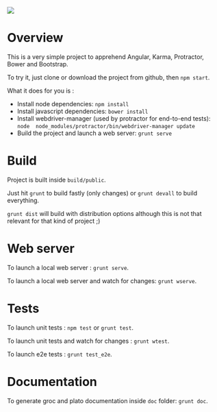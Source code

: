 
![](https://img.shields.io/david/dev/jdat82/learning-angular.svg)

# Overview

This is a very simple project to apprehend Angular, Karma, Protractor, Bower and Bootstrap.

To try it, just clone or download the project from github, then `npm start`.

What it does for you is :
- Install node dependencies: `npm install`
- Install javascript dependencies: `bower install`
- Install webdriver-manager (used by protractor for end-to-end tests): `node 
node_modules/protractor/bin/webdriver-manager update`
- Build the project and launch a web server: `grunt serve`

# Build

Project is built inside `build/public`.

Just hit `grunt` to build fastly (only changes) or `grunt devall` to build everything.

`grunt dist` will build with distribution options although this is not that relevant for that kind of project ;)

# Web server

To launch a local web server : `grunt serve`.

To launch a local web server and watch for changes: `grunt wserve`.

# Tests

To launch unit tests : `npm test` or `grunt test`.

To launch unit tests and watch for changes : `grunt wtest`.

To launch e2e tests : `grunt test_e2e`.

# Documentation

To generate groc and plato documentation inside `doc` folder: `grunt doc`. 
